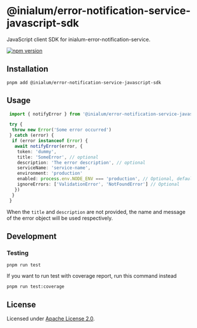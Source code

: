 # @inialum/error-notification-service-javascript-sdk

JavaScript client SDK for inialum-error-notification-service.

[![npm version](https://img.shields.io/npm/v/%40inialum%2Ferror-notification-service-javascript-sdk?style=flat&label=npm%20version&color=36B011&cacheSeconds=3600)](https://www.npmjs.com/package/@inialum/error-notification-service-javascript-sdk)

## Installation

```shell
pnpm add @inialum/error-notification-service-javascript-sdk
```

## Usage

```ts
 import { notifyError } from '@inialum/error-notification-service-javascript-sdk'

 try {
  throw new Error('Some error occurred')
 } catch (error) {
  if (error instanceof Error) {
   await notifyError(error, {
    token: 'dummy',
    title: 'SomeError', // optional
    description: 'The error description', // optional
    serviceName: 'service-name',
    environment: 'production'
    enabled: process.env.NODE_ENV === 'production', // Optional, default to true
    ignoreErrors: ['ValidationError', 'NotFoundError'] // Optional
   })
  }
 }
```

When the `title` and `description` are not provided, the name and message of the error object will be used respectively.

## Development

### Testing

```shell
pnpm run test
```

If you want to run test with coverage report, run this command instead

```shell
pnpm run test:coverage
```

## License

Licensed under [Apache License 2.0](LICENSE).
